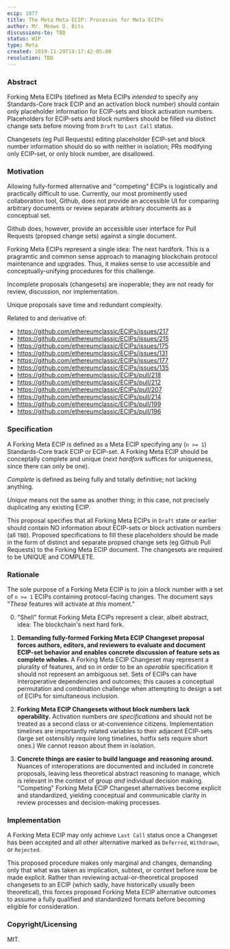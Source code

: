 ```yaml
---
ecip: 1077
title: The Meta Meta ECIP: Processes for Meta ECIPs
author: Mr. Meows D. Bits
discussions-to: TBD
status: WIP
type: Meta
created: 2019-11-29T14:17:42-05:00
resolution: TBD
---
```


### Abstract

Forking Meta ECIPs (defined as Meta ECIPs _intended_ to specify any Standards-Core track ECIP and an activation block number) should contain only placeholder information
for ECIP-sets and block activation numbers. Placeholders for ECIP-sets and block numbers should be filled via distinct change sets before moving from `Draft` to `Last Call` status.

Changesets (eg Pull Requests) editing placeholder ECIP-set and block number information should do so with neither in isolation; PRs modifying only ECIP-set, or only block number,
are disallowed.

### Motivation

Allowing fully-formed alternative and "competing" ECIPs is logistically and practically difficult to use. Currently, our most prominently used collaboration tool, Github, does
not provide an accessible UI for comparing arbitrary documents or review separate arbitrary documents as a conceptual set.

Github does, however, provide an accessible user interface for Pull Requests (propsed change sets) against a single document.

Forking Meta ECIPs represent a single idea: The next hardfork. This is a pragramtic and common sense approach to managing blockchain protocol maintenance and upgrades. Thus, it makes
sense to use accessible and conceptually-unifying procedures for this challenge.

Incomplete proposals (changesets) are inoperable; they are not ready for review, discussion, nor implementation.

Unique proposals save time and redundant complexity.

Related to and derivative of:

- https://github.com/ethereumclassic/ECIPs/issues/217
- https://github.com/ethereumclassic/ECIPs/issues/215
- https://github.com/ethereumclassic/ECIPs/issues/175
- https://github.com/ethereumclassic/ECIPs/issues/131
- https://github.com/ethereumclassic/ECIPs/issues/177
- https://github.com/ethereumclassic/ECIPs/issues/135
- https://github.com/ethereumclassic/ECIPs/pull/218
- https://github.com/ethereumclassic/ECIPs/pull/212
- https://github.com/ethereumclassic/ECIPs/pull/207
- https://github.com/ethereumclassic/ECIPs/pull/214
- https://github.com/ethereumclassic/ECIPs/pull/199
- https://github.com/ethereumclassic/ECIPs/pull/196

### Specification

A Forking Meta ECIP is defined as a Meta ECIP specifying any (`n >= 1`) Standards-Core track ECIP or ECIP-set. A Forking Meta ECIP should be conceptally complete and unique (_next hardfork_ suffices for uniqueness, since there can only be one).

_Complete_ is defined as being fully and totally definitive; not lacking anything.

_Unique_ means not the same as another thing; in this case, not precisely duplicating any existing ECIP.

This proposal specifies that all Forking Meta ECIPs in `Draft` state or earlier should contain NO information about ECIP-sets or block activation numbers (all `TBD`). Proposed specifications to fill these placeholders should be made in the form of distinct and separate propsed change sets (eg Github Pull Requests) to the Forking Meta ECIP document. The changesets are required to be UNIQUE and COMPLETE.

### Rationale

The sole purpose of a Forking Meta ECIP is to join a block number with a set of `n >= 1` ECIPs containing protocol-facing changes. The document says "_These_ features will activate at _this_ moment."

0. "Shell" format Forking Meta ECIPs represent a clear, albeit abstract, idea: The blockchain's next hard fork.

1. __Demanding fully-formed Forking Meta ECIP Changeset proposal forces authors, editors, and reviewers to evaluate and document ECIP-set behavior and enables concrete discussion of feature sets as complete wholes.__ A Forking Meta ECIP Changeset may represent a plurality of features, and so in order to be an _operable_ specification it should not represent an ambiguous set. Sets of ECIPs can have interoperative dependencies and outcomes; this causes a conceptual permutation and combination challenge when attempting to design a set of ECIPs for simultaneous inclusion. 

2. __Forking Meta ECIP Changesets without block numbers lack operability.__ Activation numbers _are specifications_ and should not be treated as a second class or at-convenience citizens. Implementation timelines are importantly related variables to their adjacent ECIP-sets (large set ostensibly require long timelines, hotfix sets require short ones.) We cannot reason about them in isolation.

3. __Concrete things are easier to build language and reasoning around.__ Nuances of interoperations are documented and included in concrete proposals, leaving less theoretical abstract reasoning to manage, which is relevant in the context of group _and_ individual decision making. "Competing" Forking Meta ECIP Changeset alternatives become explicit and standardized, yielding conceptual and communicable clarity in review processes and decision-making processes.

### Implementation

A Forking Meta ECIP may only achieve `Last Call` status once a Changeset has been accepted and all other alternative marked as `Deferred`, `Withdrawn`, or `Rejected`.

This proposed procedure makes only marginal and changes, demanding only that what was taken as implication, subtext, or context before now be made explicit. Rather than reviewing actual-or-theoretical proposed changesets to an ECIP (which sadly, have historically usually been theoretical), this forces proposed Forking Meta ECIP alternative outcomes to assume a fully qualified and standardized formats before becoming eligible for consideration. 

### Copyright/Licensing

MIT.

